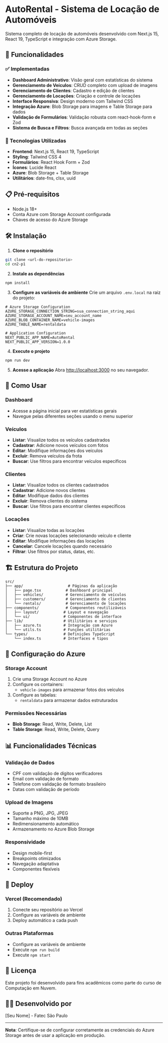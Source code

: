 # AutoRental - Sistema de Locação de Automóveis

Sistema completo de locação de automóveis desenvolvido com Next.js 15, React 19, TypeScript e integração com Azure Storage.

## 🚀 Funcionalidades

### ✅ Implementadas
- **Dashboard Administrativo**: Visão geral com estatísticas do sistema
- **Gerenciamento de Veículos**: CRUD completo com upload de imagens
- **Gerenciamento de Clientes**: Cadastro e edição de clientes
- **Gerenciamento de Locações**: Criação e controle de locações
- **Interface Responsiva**: Design moderno com Tailwind CSS
- **Integração Azure**: Blob Storage para imagens e Table Storage para dados
- **Validação de Formulários**: Validação robusta com react-hook-form e Zod
- **Sistema de Busca e Filtros**: Busca avançada em todas as seções

### 🔧 Tecnologias Utilizadas

- **Frontend**: Next.js 15, React 19, TypeScript
- **Styling**: Tailwind CSS 4
- **Formulários**: React Hook Form + Zod
- **Ícones**: Lucide React
- **Azure**: Blob Storage + Table Storage
- **Utilitários**: date-fns, clsx, uuid

## 📋 Pré-requisitos

- Node.js 18+ 
- Conta Azure com Storage Account configurada
- Chaves de acesso do Azure Storage

## 🛠️ Instalação

1. **Clone o repositório**
```bash
git clone <url-do-repositorio>
cd cn2-p1
```

2. **Instale as dependências**
```bash
npm install
```

3. **Configure as variáveis de ambiente**
Crie um arquivo `.env.local` na raiz do projeto:
```env
# Azure Storage Configuration
AZURE_STORAGE_CONNECTION_STRING=sua_connection_string_aqui
AZURE_STORAGE_ACCOUNT_NAME=seu_account_name
AZURE_BLOB_CONTAINER_NAME=vehicle-images
AZURE_TABLE_NAME=rentaldata

# Application Configuration
NEXT_PUBLIC_APP_NAME=AutoRental
NEXT_PUBLIC_APP_VERSION=1.0.0
```

4. **Execute o projeto**
```bash
npm run dev
```

5. **Acesse a aplicação**
Abra [http://localhost:3000](http://localhost:3000) no seu navegador.

## 📱 Como Usar

### Dashboard
- Acesse a página inicial para ver estatísticas gerais
- Navegue pelas diferentes seções usando o menu superior

### Veículos
- **Listar**: Visualize todos os veículos cadastrados
- **Cadastrar**: Adicione novos veículos com fotos
- **Editar**: Modifique informações dos veículos
- **Excluir**: Remova veículos da frota
- **Buscar**: Use filtros para encontrar veículos específicos

### Clientes
- **Listar**: Visualize todos os clientes cadastrados
- **Cadastrar**: Adicione novos clientes
- **Editar**: Modifique dados dos clientes
- **Excluir**: Remova clientes do sistema
- **Buscar**: Use filtros para encontrar clientes específicos

### Locações
- **Listar**: Visualize todas as locações
- **Criar**: Crie novas locações selecionando veículo e cliente
- **Editar**: Modifique informações das locações
- **Cancelar**: Cancele locações quando necessário
- **Filtrar**: Use filtros por status, datas, etc.

## 🏗️ Estrutura do Projeto

```
src/
├── app/                    # Páginas da aplicação
│   ├── page.tsx           # Dashboard principal
│   ├── vehicles/          # Gerenciamento de veículos
│   ├── customers/         # Gerenciamento de clientes
│   └── rentals/           # Gerenciamento de locações
├── components/            # Componentes reutilizáveis
│   ├── layout/           # Layout e navegação
│   └── ui/               # Componentes de interface
├── lib/                  # Utilitários e serviços
│   ├── azure.ts          # Integração com Azure
│   └── utils.ts          # Funções utilitárias
└── types/                # Definições TypeScript
    └── index.ts          # Interfaces e tipos
```

## 🔐 Configuração do Azure

### Storage Account
1. Crie uma Storage Account no Azure
2. Configure os containers:
   - `vehicle-images` para armazenar fotos dos veículos
3. Configure as tabelas:
   - `rentaldata` para armazenar dados estruturados

### Permissões Necessárias
- **Blob Storage**: Read, Write, Delete, List
- **Table Storage**: Read, Write, Delete, Query

## 📊 Funcionalidades Técnicas

### Validação de Dados
- CPF com validação de dígitos verificadores
- Email com validação de formato
- Telefone com validação de formato brasileiro
- Datas com validação de período

### Upload de Imagens
- Suporte a PNG, JPG, JPEG
- Tamanho máximo de 10MB
- Redimensionamento automático
- Armazenamento no Azure Blob Storage

### Responsividade
- Design mobile-first
- Breakpoints otimizados
- Navegação adaptativa
- Componentes flexíveis

## 🚀 Deploy

### Vercel (Recomendado)
1. Conecte seu repositório ao Vercel
2. Configure as variáveis de ambiente
3. Deploy automático a cada push

### Outras Plataformas
- Configure as variáveis de ambiente
- Execute `npm run build`
- Execute `npm start`

## 📝 Licença

Este projeto foi desenvolvido para fins acadêmicos como parte do curso de Computação em Nuvem.

## 👨‍💻 Desenvolvido por

[Seu Nome] - Fatec São Paulo

---

**Nota**: Certifique-se de configurar corretamente as credenciais do Azure Storage antes de usar a aplicação em produção.